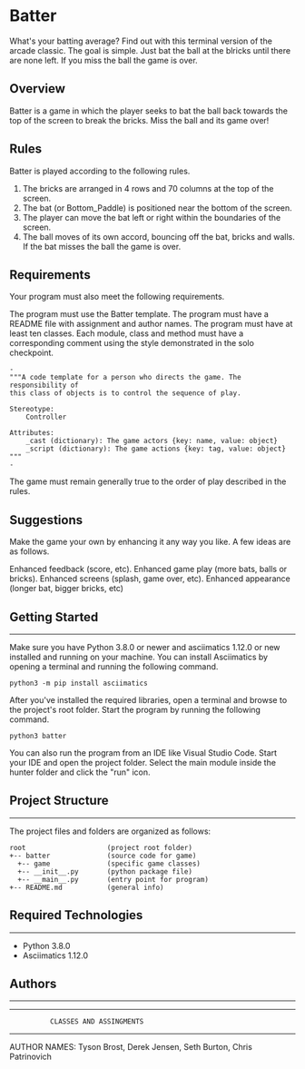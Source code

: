 # Batter
What's your batting average? Find out with this terminal version of the arcade 
classic. The goal is simple. Just bat the ball at the blricks until there are 
none left. If you miss the ball the game is over.

## Overview
Batter is a game in which the player seeks to bat the ball back towards the top of the screen to break the bricks. Miss the ball and its game over!

## Rules
Batter is played according to the following rules.

1. The bricks are arranged in 4 rows and 70 columns at the top of the screen.
2. The bat (or Bottom_Paddle) is positioned near the bottom of the screen.
3. The player can move the bat left or right within the boundaries of the screen.
4. The ball moves of its own accord, bouncing off the bat, bricks and walls.
If the bat misses the ball the game is over.

## Requirements
Your program must also meet the following requirements.

The program must use the Batter template.
The program must have a README file with assignment and author names.
The program must have at least ten classes.
Each module, class and method must have a corresponding comment using the style demonstrated in the solo checkpoint.

    -
    """A code template for a person who directs the game. The responsibility of 
    this class of objects is to control the sequence of play.
    
    Stereotype:
        Controller

    Attributes:
        _cast (dictionary): The game actors {key: name, value: object}
        _script (dictionary): The game actions {key: tag, value: object}
    """
    -

The game must remain generally true to the order of play described in the rules.
## Suggestions
Make the game your own by enhancing it any way you like. A few ideas are as follows.

Enhanced feedback (score, etc).
Enhanced game play (more bats, balls or bricks).
Enhanced screens (splash, game over, etc).
Enhanced appearance (longer bat, bigger bricks, etc)

## Getting Started
---
Make sure you have Python 3.8.0 or newer and asciimatics 1.12.0 or new installed 
and running on your machine. You can install Asciimatics by opening a terminal 
and running the following command.
```
python3 -m pip install asciimatics
```
After you've installed the required libraries, open a terminal and browse to the 
project's root folder. Start the program by running the following command.
```
python3 batter 
```
You can also run the program from an IDE like Visual Studio Code. Start your IDE 
and open the project folder. Select the main module inside the hunter folder and 
click the "run" icon.

## Project Structure
---
The project files and folders are organized as follows:
```
root                    (project root folder)
+-- batter              (source code for game)
  +-- game              (specific game classes)
  +-- __init__.py       (python package file)
  +-- __main__.py       (entry point for program)
+-- README.md           (general info)
```

## Required Technologies
---
* Python 3.8.0
* Asciimatics 1.12.0

## Authors
---
______________________________________________________

              CLASSES AND ASSINGMENTS
______________________________________________________
AUTHOR NAMES: Tyson Brost, Derek Jensen, Seth Burton, Chris Patrinovich
